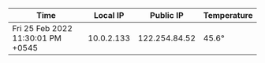| Time     | Local IP | Public IP | Temperature |
| ----------- | ----------- | ----------- | ----------- |
| Fri 25 Feb 2022 11:30:01 PM +0545      | 10.0.2.133     | 122.254.84.52  | 45.6° |
